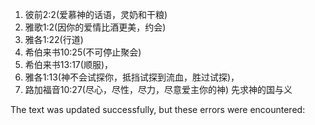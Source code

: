 1.  彼前2:2(爱慕神的话语，灵奶和干粮)
2.  雅歌1:2(因你的爱情比酒更美，约会)
3.  雅各1:22(行道)
4.  希伯来书10:25(不可停止聚会)
5.  希伯来书13:17(顺服)，
6.  雅各1:13(神不会试探你，抵挡试探到流血，胜过试探)，
7.  路加福音10:27(尽心，尽性，尽力，尽意爱主你的神) 先求神的国与义

The text was updated successfully, but these errors were encountered: